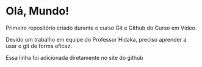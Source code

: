 # Olá, Mundo!
 Primeiro repositório criado durante o curso Git e Github do Curso em Vídeo.

 Devido um trabalho em equipe do Professor Hidaka, preciso aprender a usar o git de forma eficaz. 

 Essa linha foi adicionada diretamente no site do github

